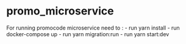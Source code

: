 # promo_microservice

For running promocode microservice need to :
    - run yarn install
    - run docker-compose up
    - run yarn migration:run
    - run yarn start:dev
